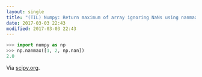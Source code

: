 ```yaml
---
layout: single
title: "(TIL) Numpy: Return maximum of array ignoring NaNs using nanmax"
date: 2017-03-03 22:43
modified: 2017-03-03 22:43
---
```


```python
>>> import numpy as np
>>> np.nanmax([1, 2, np.nan])
2.0
```

Via [scipy.org](https://docs.scipy.org/doc/numpy/reference/generated/numpy.nanmax.html#numpy.nanmax).
